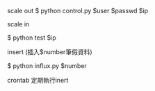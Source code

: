 scale out
  $ python control.py $user $passwd $ip


scale in 

  $ python test $ip


insert (插入$number筆假資料)

  $ python influx.py $number


crontab 定期執行inert
